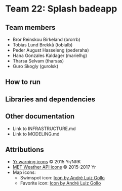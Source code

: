 # Team 22: Splash badeapp

## Team members  

- Bror Reinskou Birkeland (brorrb)
- Tobias Lund Brekkå (tobialb)
- Peder August Hasseleng (pederaha)
- Hana Gonzales Kaldager (marielhg)
- Tharsa Selvam (tharsas)
- Guro Skogly (gurolsk)

## How to run 

## Libraries and dependencies 

## Other documentation 

- Link to INFRASTRUCTURE.md
- Link to MODELING.md

## Attributions 

- [Yr warning icons](https://github.com/nrkno/yr-warning-icons) © 2015 Yr/NRK 
- [MET Weather API icons](https://github.com/metno/weathericons) © 2015-2017 Yr
- Map icons: 
	- Swimspot icon: [Icon by André Luiz Gollo](https://www.freepik.com/icon/location_13550550)
	- Favorite icon: [Icon by André Luiz Gollo](https://www.freepik.com/icon/favorite_13550447)






